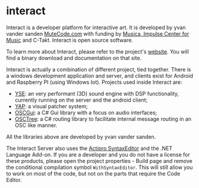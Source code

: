 # interact

Interact is a developer platform for interactive art. It is developed by yvan vander sanden [MuteCode.com]((https://mutecode.com)) with funding by [Musica, Impulse Center for Music](https://www.musica.be) and C-Takt. Interact is open source software.

To learn more about Interact, please refer to the project's [website](https://interact.mutecode.com). You will find a binary download and documentation on that site.

Interact is actually a combination of different project, tied together. There is a windows development application and server, and clients exist for Android and Raspberry PI (using Windows Iot). Projects used inside Interact are:
- [YSE](https://github.com/yvanvds/yse-soundengine): an very performant (3D) sound engine with DSP functionality, currently running on the server and the android client;
- [YAP](https://yap.mutecode.com/): a visual patcher system;
- [OSCGui](https://github.com/yvanvds/OSCGui): a C# Gui library with a focus on audio interfaces;
- [OSCTree](https://github.com/yvanvds/OscTree): a C# routing library to facilitate internal message routing in an OSC like manner.

All the libraries above are developed by yvan vander sanden.

The Interact Server also uses the [Actipro SyntaxEditor](https://www.actiprosoftware.com/products/controls/wpf/syntaxeditor) and the .NET Language Add-on. If you are a developer and you do not have a license for these products, please open the project properties - Build page and remove the conditional compilation symbol `WithSyntaxEditor`. This will still allow you to work on most of the code, but not on the parts that require the Code Editor.